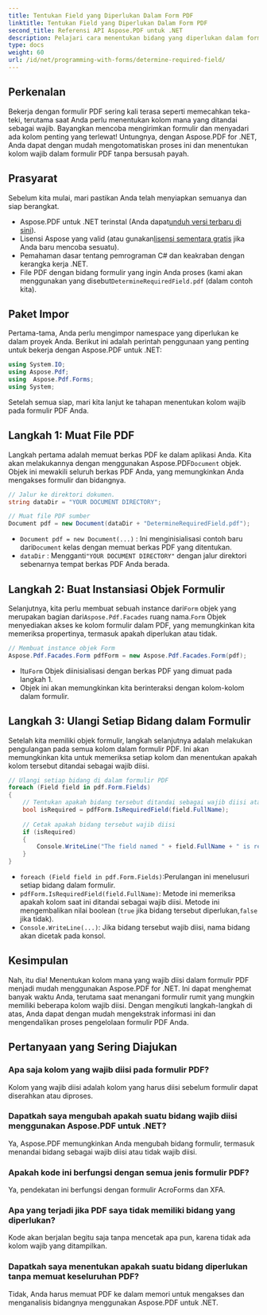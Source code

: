 ```yaml
---
title: Tentukan Field yang Diperlukan Dalam Form PDF
linktitle: Tentukan Field yang Diperlukan Dalam Form PDF
second_title: Referensi API Aspose.PDF untuk .NET
description: Pelajari cara menentukan bidang yang diperlukan dalam formulir PDF menggunakan Aspose.PDF untuk .NET. Panduan langkah demi langkah kami menyederhanakan pengelolaan formulir dan meningkatkan alur kerja otomatisasi PDF Anda.
type: docs
weight: 60
url: /id/net/programming-with-forms/determine-required-field/
---
```

## Perkenalan

Bekerja dengan formulir PDF sering kali terasa seperti memecahkan teka-teki, terutama saat Anda perlu menentukan kolom mana yang ditandai sebagai wajib. Bayangkan mencoba mengirimkan formulir dan menyadari ada kolom penting yang terlewat! Untungnya, dengan Aspose.PDF for .NET, Anda dapat dengan mudah mengotomatiskan proses ini dan menentukan kolom wajib dalam formulir PDF tanpa bersusah payah. 

## Prasyarat

Sebelum kita mulai, mari pastikan Anda telah menyiapkan semuanya dan siap berangkat.

-  Aspose.PDF untuk .NET terinstal (Anda dapat[unduh versi terbaru di sini](https://releases.aspose.com/pdf/net/)).
-  Lisensi Aspose yang valid (atau gunakan[lisensi sementara gratis](https://purchase.aspose.com/temporary-license/) jika Anda baru mencoba sesuatu).
- Pemahaman dasar tentang pemrograman C# dan keakraban dengan kerangka kerja .NET.
-  File PDF dengan bidang formulir yang ingin Anda proses (kami akan menggunakan yang disebut`DetermineRequiredField.pdf` (dalam contoh kita).

## Paket Impor

Pertama-tama, Anda perlu mengimpor namespace yang diperlukan ke dalam proyek Anda. Berikut ini adalah perintah penggunaan yang penting untuk bekerja dengan Aspose.PDF untuk .NET:

```csharp
using System.IO;
using Aspose.Pdf;
using  Aspose.Pdf.Forms;
using System;
```

Setelah semua siap, mari kita lanjut ke tahapan menentukan kolom wajib pada formulir PDF Anda.

## Langkah 1: Muat File PDF

 Langkah pertama adalah memuat berkas PDF ke dalam aplikasi Anda. Kita akan melakukannya dengan menggunakan Aspose.PDF`Document` objek. Objek ini mewakili seluruh berkas PDF Anda, yang memungkinkan Anda mengakses formulir dan bidangnya.

```csharp
// Jalur ke direktori dokumen.
string dataDir = "YOUR DOCUMENT DIRECTORY";

// Muat file PDF sumber
Document pdf = new Document(dataDir + "DetermineRequiredField.pdf");
```

- `Document pdf = new Document(...)` : Ini menginisialisasi contoh baru dari`Document` kelas dengan memuat berkas PDF yang ditentukan.
- `dataDir` : Mengganti`"YOUR DOCUMENT DIRECTORY"` dengan jalur direktori sebenarnya tempat berkas PDF Anda berada.

## Langkah 2: Buat Instansiasi Objek Formulir

 Selanjutnya, kita perlu membuat sebuah instance dari`Form` objek yang merupakan bagian dari`Aspose.Pdf.Facades` ruang nama.`Form` Objek menyediakan akses ke kolom formulir dalam PDF, yang memungkinkan kita memeriksa propertinya, termasuk apakah diperlukan atau tidak.

```csharp
// Membuat instance objek Form
Aspose.Pdf.Facades.Form pdfForm = new Aspose.Pdf.Facades.Form(pdf);
```

-  Itu`Form` Objek diinisialisasi dengan berkas PDF yang dimuat pada langkah 1.
- Objek ini akan memungkinkan kita berinteraksi dengan kolom-kolom dalam formulir.

## Langkah 3: Ulangi Setiap Bidang dalam Formulir

Setelah kita memiliki objek formulir, langkah selanjutnya adalah melakukan pengulangan pada semua kolom dalam formulir PDF. Ini akan memungkinkan kita untuk memeriksa setiap kolom dan menentukan apakah kolom tersebut ditandai sebagai wajib diisi.

```csharp
// Ulangi setiap bidang di dalam formulir PDF
foreach (Field field in pdf.Form.Fields)
{
    // Tentukan apakah bidang tersebut ditandai sebagai wajib diisi atau tidak
    bool isRequired = pdfForm.IsRequiredField(field.FullName);
    
    // Cetak apakah bidang tersebut wajib diisi
    if (isRequired)
    {
        Console.WriteLine("The field named " + field.FullName + " is required");
    }
}
```

- `foreach (Field field in pdf.Form.Fields)`:Perulangan ini menelusuri setiap bidang dalam formulir.
- `pdfForm.IsRequiredField(field.FullName)`: Metode ini memeriksa apakah kolom saat ini ditandai sebagai wajib diisi. Metode ini mengembalikan nilai boolean (`true` jika bidang tersebut diperlukan,`false` jika tidak).
- `Console.WriteLine(...)`: Jika bidang tersebut wajib diisi, nama bidang akan dicetak pada konsol.

## Kesimpulan

Nah, itu dia! Menentukan kolom mana yang wajib diisi dalam formulir PDF menjadi mudah menggunakan Aspose.PDF for .NET. Ini dapat menghemat banyak waktu Anda, terutama saat menangani formulir rumit yang mungkin memiliki beberapa kolom wajib diisi. Dengan mengikuti langkah-langkah di atas, Anda dapat dengan mudah mengekstrak informasi ini dan mengendalikan proses pengelolaan formulir PDF Anda.

## Pertanyaan yang Sering Diajukan

### Apa saja kolom yang wajib diisi pada formulir PDF?
Kolom yang wajib diisi adalah kolom yang harus diisi sebelum formulir dapat diserahkan atau diproses.

### Dapatkah saya mengubah apakah suatu bidang wajib diisi menggunakan Aspose.PDF untuk .NET?
Ya, Aspose.PDF memungkinkan Anda mengubah bidang formulir, termasuk menandai bidang sebagai wajib diisi atau tidak wajib diisi.

### Apakah kode ini berfungsi dengan semua jenis formulir PDF?
Ya, pendekatan ini berfungsi dengan formulir AcroForms dan XFA.

### Apa yang terjadi jika PDF saya tidak memiliki bidang yang diperlukan?
Kode akan berjalan begitu saja tanpa mencetak apa pun, karena tidak ada kolom wajib yang ditampilkan.

### Dapatkah saya menentukan apakah suatu bidang diperlukan tanpa memuat keseluruhan PDF?
Tidak, Anda harus memuat PDF ke dalam memori untuk mengakses dan menganalisis bidangnya menggunakan Aspose.PDF untuk .NET.